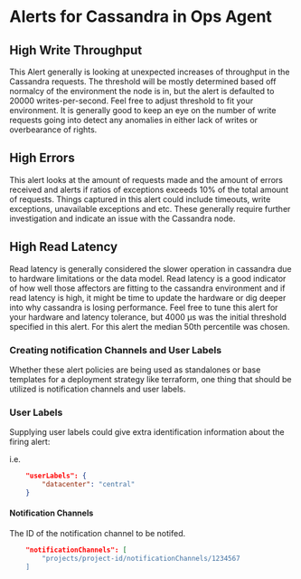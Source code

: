 # Alerts for Cassandra in Ops Agent

## High Write Throughput

This Alert generally is looking at unexpected increases of throughput in the Cassandra requests. The threshold will be mostly determined based off normalcy of the environment the node is in, but the alert is defaulted to 20000 writes-per-second. Feel free to adjust threshold to fit your environment. It is generally good to keep an eye on the number of write requests going into detect any anomalies in either lack of writes or overbearance of rights.

## High Errors

This alert looks at the amount of requests made and the amount of errors received and alerts if ratios of exceptions exceeds 10% of the total amount of requests. Things captured in this alert could include timeouts, write exceptions, unavailable exceptions and etc. These generally require further investigation and indicate an issue with the Cassandra node.

## High Read Latency

Read latency is generally considered the slower operation in cassandra due to hardware limitations or the data model. Read latency is a good indicator of how well those affectors are fitting to the cassandra environment and if read latency is high, it might be time to update the hardware or dig deeper into why cassandra is losing performance. Feel free to tune this alert for your hardware and latency tolerance, but 4000 µs was the initial threshold specified in this alert. For this alert the median 50th percentile was chosen.

### Creating notification Channels and User Labels

Whether these alert policies are being used as standalones or base templates for a deployment strategy like terraform, one thing that should be utilized is notification channels and user labels.

### User Labels

Supplying user labels could give extra identification information about the firing alert:

i.e.

```json
    "userLabels": {
        "datacenter": "central"
    }
```

#### Notification Channels

The ID of the notification channel to be notifed.

```json
    "notificationChannels": [
        "projects/project-id/notificationChannels/1234567
    ]
```
